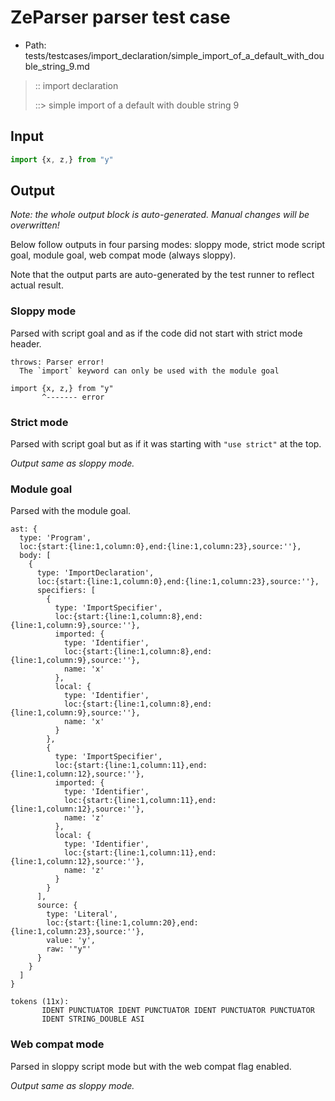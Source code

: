 # ZeParser parser test case

- Path: tests/testcases/import_declaration/simple_import_of_a_default_with_double_string_9.md

> :: import declaration
>
> ::> simple import of a default with double string 9

## Input

`````js
import {x, z,} from "y"
`````

## Output

_Note: the whole output block is auto-generated. Manual changes will be overwritten!_

Below follow outputs in four parsing modes: sloppy mode, strict mode script goal, module goal, web compat mode (always sloppy).

Note that the output parts are auto-generated by the test runner to reflect actual result.

### Sloppy mode

Parsed with script goal and as if the code did not start with strict mode header.

`````
throws: Parser error!
  The `import` keyword can only be used with the module goal

import {x, z,} from "y"
       ^------- error
`````

### Strict mode

Parsed with script goal but as if it was starting with `"use strict"` at the top.

_Output same as sloppy mode._

### Module goal

Parsed with the module goal.

`````
ast: {
  type: 'Program',
  loc:{start:{line:1,column:0},end:{line:1,column:23},source:''},
  body: [
    {
      type: 'ImportDeclaration',
      loc:{start:{line:1,column:0},end:{line:1,column:23},source:''},
      specifiers: [
        {
          type: 'ImportSpecifier',
          loc:{start:{line:1,column:8},end:{line:1,column:9},source:''},
          imported: {
            type: 'Identifier',
            loc:{start:{line:1,column:8},end:{line:1,column:9},source:''},
            name: 'x'
          },
          local: {
            type: 'Identifier',
            loc:{start:{line:1,column:8},end:{line:1,column:9},source:''},
            name: 'x'
          }
        },
        {
          type: 'ImportSpecifier',
          loc:{start:{line:1,column:11},end:{line:1,column:12},source:''},
          imported: {
            type: 'Identifier',
            loc:{start:{line:1,column:11},end:{line:1,column:12},source:''},
            name: 'z'
          },
          local: {
            type: 'Identifier',
            loc:{start:{line:1,column:11},end:{line:1,column:12},source:''},
            name: 'z'
          }
        }
      ],
      source: {
        type: 'Literal',
        loc:{start:{line:1,column:20},end:{line:1,column:23},source:''},
        value: 'y',
        raw: '"y"'
      }
    }
  ]
}

tokens (11x):
       IDENT PUNCTUATOR IDENT PUNCTUATOR IDENT PUNCTUATOR PUNCTUATOR
       IDENT STRING_DOUBLE ASI
`````


### Web compat mode

Parsed in sloppy script mode but with the web compat flag enabled.

_Output same as sloppy mode._
